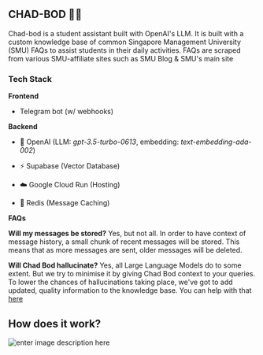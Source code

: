 
##  CHAD-BOD 💪🏼

Chad-bod is a student assistant built with OpenAI's LLM. It is built with a custom knowledge base of common Singapore Management University (SMU) FAQs to assist students in their daily activities. FAQs are scraped from various SMU-affiliate sites such as SMU Blog & SMU's main site

  

###  Tech Stack

**Frontend**

- Telegram bot (w/ webhooks)

  

**Backend**

- 🤖 OpenAI (LLM: *gpt-3.5-turbo-0613*, embedding: *text-embedding-ada-002*)

- ⚡️ Supabase (Vector Database)

- ☁️ Google Cloud Run (Hosting)

- 💾 Redis (Message Caching)



**FAQs**

**Will my messages be stored?**
Yes, but not all. In order to have context of message history, a small chunk of recent messages will be stored. This means that as more messages are sent, older messages will be deleted.

**Will Chad Bod hallucinate?**
Yes, all Large Language Models do to some extent. But we try to minimise it by giving Chad Bod context to your queries. To lower the chances of hallucinations taking place, we've got to add updated, quality information to the knowledge base. You can help with that [here](https://forms.gle/sTETrFTCkGUtr6eJ7)

**How does it work?**
-
![enter image description here](https://lh4.googleusercontent.com/YHkYZQFMKDhZPfoj5HoX4ivfz_9EfWzTwgmK4Ffrx8I_tvXDqaEgypsanAO0gT7tLH54V-7Y-k5yYFesPpstEdOFuSiCgnBuf7zsIasIcUWDPuCfDpflFYQ8n4A4td4TvA=w1098)
